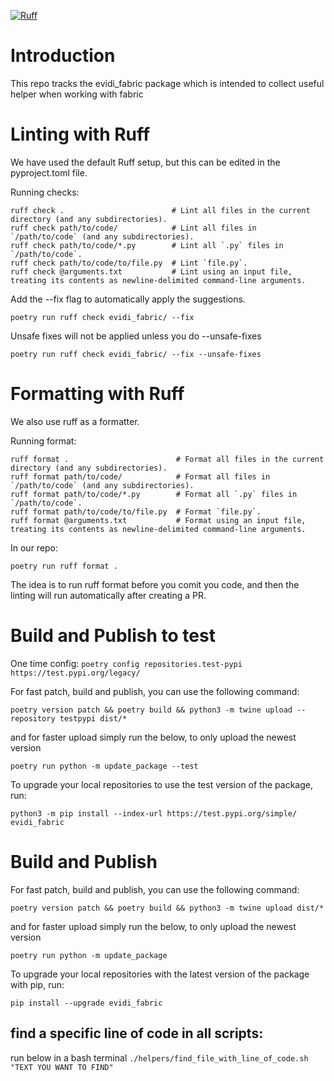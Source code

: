 [![Ruff](https://img.shields.io/endpoint?url=https://raw.githubusercontent.com/astral-sh/ruff/main/assets/badge/v2.json)](https://github.com/astral-sh/ruff)

# Introduction 
This repo tracks the evidi_fabric package which is intended to collect useful helper when working with fabric

# Linting with Ruff

We have used the default Ruff setup, but this can be edited in the pyproject.toml file.

Running checks:

```
ruff check .                        # Lint all files in the current directory (and any subdirectories).
ruff check path/to/code/            # Lint all files in `/path/to/code` (and any subdirectories).
ruff check path/to/code/*.py        # Lint all `.py` files in `/path/to/code`.
ruff check path/to/code/to/file.py  # Lint `file.py`.
ruff check @arguments.txt           # Lint using an input file, treating its contents as newline-delimited command-line arguments.
```

Add the --fix flag to automatically apply the suggestions.

```poetry run ruff check evidi_fabric/ --fix```

Unsafe fixes will not be applied unless you do --unsafe-fixes

```poetry run ruff check evidi_fabric/ --fix --unsafe-fixes```

# Formatting with Ruff

We also use ruff as a formatter.

Running format:

```
ruff format .                        # Format all files in the current directory (and any subdirectories).
ruff format path/to/code/            # Format all files in `/path/to/code` (and any subdirectories).
ruff format path/to/code/*.py        # Format all `.py` files in `/path/to/code`.
ruff format path/to/code/to/file.py  # Format `file.py`.
ruff format @arguments.txt           # Format using an input file, treating its contents as newline-delimited command-line arguments.
```
In our repo:

```
poetry run ruff format .
``` 

The idea is to run ruff format before you comit you code, and then the linting will run automatically after creating a PR.

# Build and Publish to test

One time config:
```poetry config repositories.test-pypi https://test.pypi.org/legacy/```

For fast patch, build and publish, you can use the following command:

```poetry version patch && poetry build && python3 -m twine upload --repository testpypi dist/*```

and for faster upload simply run the below, to only upload the newest version

```poetry run python -m update_package --test```

To upgrade your local repositories to use the test version of the package, run:

```python3 -m pip install --index-url https://test.pypi.org/simple/ evidi_fabric```


# Build and Publish

For fast patch, build and publish, you can use the following command:

```poetry version patch && poetry build && python3 -m twine upload dist/*```

and for faster upload simply run the below, to only upload the newest version

```poetry run python -m update_package```

To upgrade your local repositories with the latest version of the package with pip, run:

```pip install --upgrade evidi_fabric```


## find a specific line of code in all scripts:
run below in a bash terminal
```./helpers/find_file_with_line_of_code.sh "TEXT YOU WANT TO FIND"```